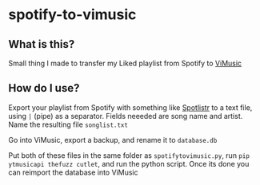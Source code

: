 # spotify-to-vimusic
## What is this?
Small thing I made to transfer my Liked playlist from Spotify to [ViMusic](https://github.com/vfsfitvnm/ViMusic)
## How do I use?
Export your playlist from Spotify with something like [Spotlistr](https://www.spotlistr.com/) to a text file, using `|` (pipe) as a separator. Fields neeeded are song name and artist. Name the resulting file `songlist.txt`

Go into ViMusic, export a backup, and rename it to `database.db`

Put both of these files in the same folder as `spotifytovimusic.py`, run `pip ytmusicapi thefuzz cutlet`, and run the python script. Once its done you can reimport the database into ViMusic
